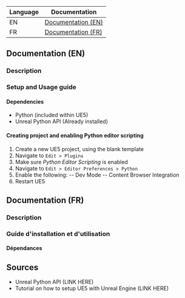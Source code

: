 | Language | Documentation |
|----------|---------------|
| EN       | [Documentation (EN)](#documentation-en) |
| FR       | [Documentation (FR)](#documentation-fr) |





## Documentation (EN)

### Description


### Setup and Usage guide

#### Dependencies

- Python (included within UE5)
- Unreal Python API (Already installed)

#### Creating project and enabling Python editor scripting

1. Create a new UE5 project, using the blank template
2. Navigate to `Edit > Plugins`
3. Make sure *Python Editor Scripting* is enabled
4. Navigate to `Edit > Editor Preferences > Python`
5. Enable the following: 
-- Dev Mode
-- Content Browser Integration
6. Restart UE5




## Documentation (FR)

### Description



### Guide d'installation et d'utilisation

#### Dépendances



## Sources

- Unreal Python API (LINK HERE)
- Tutorial on how to setup UE5 with Unreal Engine (LINK HERE)
